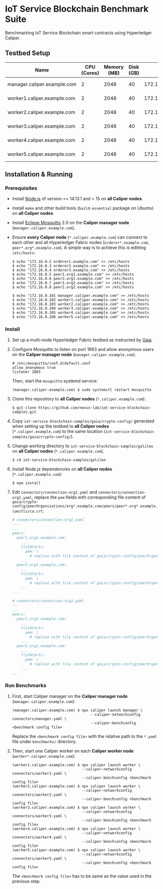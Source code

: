 # IoT Service Blockchain Benchmark Suite

Benchmarking IoT Service Blockchain smart contracts using Hyperledger Caliper.

## Testbed Setup

| Name                        | CPU (Cores) | Memory (MB) | Disk (GB) | IP           | OS             |
|-----------------------------|-------------|-------------|-----------|--------------|----------------|
| manager.caliper.example.com | 2           | 2048        | 40        | 172.16.0.101 | Ubuntu 20.04.4 |
| worker1.caliper.example.com | 2           | 2048        | 40        | 172.16.0.102 | Ubuntu 20.04.4 |
| worker2.caliper.example.com | 2           | 2048        | 40        | 172.16.0.103 | Ubuntu 20.04.4 |
| worker3.caliper.example.com | 2           | 2048        | 40        | 172.16.0.104 | Ubuntu 20.04.4 |
| worker4.caliper.example.com | 2           | 2048        | 40        | 172.16.0.105 | Ubuntu 20.04.4 |
| worker5.caliper.example.com | 2           | 2048        | 40        | 172.16.0.106 | Ubuntu 20.04.4 |

## Installation & Running

### Prerequisites

- Install [Node.js](https://nodejs.org) of version >= 14.13.1 and < 15 on **all Caliper nodes**.
- Install `make` and other build tools (`build-essential` package on Ubuntu) on **all Caliper
    nodes**.
- Install [Eclipse Mosquitto](http://mosquitto.org/) 2.0 on the **Caliper manager node**
    (`manager.caliper.example.com`).
- Ensure **every Caliper node** (`*.caliper.example.com`) can connect to each other and all
    Hyperledger Fabric nodes (`orderer*.example.com`, `peer*.org*.example.com`).
    A simple way is to achieve this is editting `/etc/hosts`:

    ```
    $ echo "172.16.0.2 orderer1.example.com" >> /etc/hosts
    $ echo "172.16.0.3 orderer2.example.com" >> /etc/hosts
    $ echo "172.16.0.4 orderer3.example.com" >> /etc/hosts
    $ echo "172.16.0.5 peer1.org1.example.com" >> /etc/hosts
    $ echo "172.16.0.6 peer2.org1.example.com" >> /etc/hosts
    $ echo "172.16.0.7 peer1.org2.example.com" >> /etc/hosts
    $ echo "172.16.0.8 peer2.org2.example.com" >> /etc/hosts

    $ echo "172.16.0.101 manager.caliper.example.com" >> /etc/hosts
    $ echo "172.16.0.102 worker1.caliper.example.com" >> /etc/hosts
    $ echo "172.16.0.103 worker2.caliper.example.com" >> /etc/hosts
    $ echo "172.16.0.104 worker3.caliper.example.com" >> /etc/hosts
    $ echo "172.16.0.105 worker4.caliper.example.com" >> /etc/hosts
    $ echo "172.16.0.106 worker5.caliper.example.com" >> /etc/hosts
    ```

### Install

1. Set up a multi-node Hyperledger Fabric testbed as instructed by [Gaia](../gaia/README.md).

1. Configure Mosquitto to listen on port 1883 and allow anonymous users on the **Caliper manager
    node** (`manager.caliper.example.com`).

    ```
    # /etc/mosquitto/conf.d/default.conf
    allow_anonymous true
    listener 1883
    ```
    
    Then, start the `mosquitto` systemd service:

    ```
    (manager.caliper.example.com) $ sudo systemctl restart mosquitto
    ```

1. Clone this repository to **all Caliper nodes** (`*.caliper.example.com`):

    ```
    $ git clone https://github.com/nexus-lab/iot-service-blockchain-samples.git
    ```

1. Copy `iot-service-blockchain-samples/gaia/crypto-config/` generated when setting up the testbed
    to **all Caliper nodes** (`*.caliper.example.com`) to the same location
    (`iot-service-blockchain-samples/gaia/crypto-config/`).

1. Change working directory to `iot-service-blockchain-samples/galileo` on **all Caliper nodes**
    (`*.caliper.example.com`).

    ```
    $ cd iot-service-blockchain-samples/galileo
    ```

1. Install Node.js dependencies on **all Caliper nodes** (`*.caliper.example.com`):

    ```
    $ npm install
    ```

1. Edit `connectors/connection-org1.yaml` and `connectors/connection-org1.yaml`, replace
    the `pem` fields with corresponding file content of
    `gaia/crypto-config/peerOrganizations/org*.example.com/peers/peer*.org*.example.com/tls/ca.crt`:

    ```yaml
    # connectors/connection-org1.yaml
    ---
    ...
    peers:
      peer1.org1.example.com:
        ...
        tlsCACerts:
          pem: |
            # replace with file content of gaia/crypto-config/peerOrganizations/org1.example.com/peers/peer1.org1.example.com/tls/ca.crt
        ...
      peer2.org1.example.com:
        ...
        tlsCACerts:
          pem: |
            # replace with file content of gaia/crypto-config/peerOrganizations/org1.example.com/peers/peer2.org1.example.com/tls/ca.crt
        ...
    ...
    ```

    ```yaml
    # connectors/connection-org2.yaml
    ---
    ...
    peers:
      peer1.org2.example.com:
        ...
        tlsCACerts:
          pem: |
            # replace with file content of gaia/crypto-config/peerOrganizations/org2.example.com/peers/peer1.org2.example.com/tls/ca.crt
        ...
      peer2.org2.example.com:
        ...
        tlsCACerts:
          pem: |
            # replace with file content of gaia/crypto-config/peerOrganizations/org2.example.com/peers/peer2.org2.example.com/tls/ca.crt
        ...
    ...
    ```

### Run Benchmarks

1. First, start Caliper manager on the **Caliper manager node** (`manager.caliper.example.com`):

    ```
    (manager.caliper.example.com) $ npx caliper launch manager \
                                        --caliper-networkconfig connectors/manager.yaml \
                                        --caliper-benchconfig <benchmark config file>
    ```

    Replace the `<benchmark config file>` with the relative path to the `*.yaml` file under `benchmarks/` directory.

1. Then, start one Caliper worker on each **Caliper worker node** (`worker*.caliper.example.com`):

    ```
    (worker1.caliper.example.com) $ npx caliper launch worker \
                                    --caliper-networkconfig connectors/worker1.yaml \
                                    --caliper-benchconfig <benchmark config file>
    (worker2.caliper.example.com) $ npx caliper launch worker \
                                    --caliper-networkconfig connectors/worker2.yaml \
                                    --caliper-benchconfig <benchmark config file>
    (worker3.caliper.example.com) $ npx caliper launch worker \
                                    --caliper-networkconfig connectors/worker3.yaml \
                                    --caliper-benchconfig <benchmark config file>
    (worker4.caliper.example.com) $ npx caliper launch worker \
                                    --caliper-networkconfig connectors/worker4.yaml \
                                    --caliper-benchconfig <benchmark config file>
    (worker5.caliper.example.com) $ npx caliper launch worker \
                                    --caliper-networkconfig connectors/worker5.yaml \
                                    --caliper-benchconfig <benchmark config file>
    ```

    The `<benchmark config file>` has to be same as the value used in the previous step.

